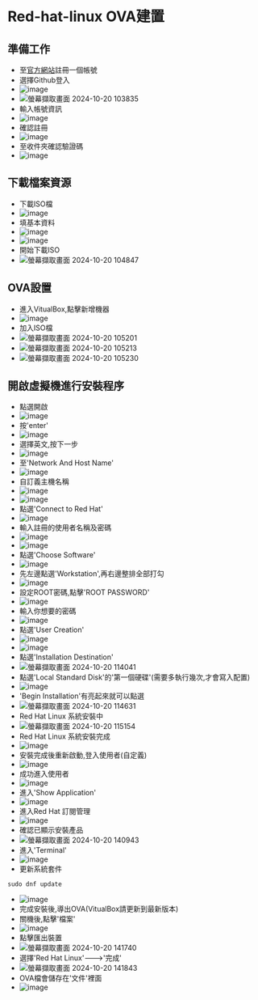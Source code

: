 # Red-hat-linux OVA建置
## 準備工作
- 至[官方網站](https://developers.redhat.com/)註冊一個帳號
- 選擇Github登入
- ![image](https://github.com/user-attachments/assets/d491ffd9-e953-4bdc-a99d-0b215561e1d1)
- ![螢幕擷取畫面 2024-10-20 103835](https://github.com/user-attachments/assets/95a2da35-ca8d-4193-b4c5-a24823510789)
- 輸入帳號資訊
- ![image](https://github.com/user-attachments/assets/f1e8a5db-ee03-496e-ad74-8d758a714b08)
- 確認註冊
- ![image](https://github.com/user-attachments/assets/39b4a9bf-cb34-47ba-afa5-6c1efa48e6d4)
- 至收件夾確認驗證碼
- ![image](https://github.com/user-attachments/assets/f87c613c-b0be-4d49-ba16-c41aa358edee)
## 下載檔案資源
- 下載ISO檔
- ![image](https://github.com/user-attachments/assets/c96dbac5-aaef-4b82-b6d9-db028d5bf089)
- 填基本資料
- ![image](https://github.com/user-attachments/assets/5b7b92cc-9240-41b2-8092-04a03eeff824)
- ![image](https://github.com/user-attachments/assets/bb40d4ab-1811-4771-baa5-cc535c86ba2b)
- 開始下載ISO
- ![螢幕擷取畫面 2024-10-20 104847](https://github.com/user-attachments/assets/2259567f-56f1-451d-9ea9-ca0650061b47)
## OVA設置
- 進入VitualBox,點擊新增機器
- ![image](https://github.com/user-attachments/assets/c7c894c8-8b56-426f-be5f-c3fb29710d14)
- 加入ISO檔
- ![螢幕擷取畫面 2024-10-20 105201](https://github.com/user-attachments/assets/e44483c7-637d-4d4f-b7c7-2ad802960592)
- ![螢幕擷取畫面 2024-10-20 105213](https://github.com/user-attachments/assets/103984c3-ff5d-4141-bc69-b3382e802612)
- ![螢幕擷取畫面 2024-10-20 105230](https://github.com/user-attachments/assets/2c8a7790-8537-4854-b07b-ce0b7da94415)
## 開啟虛擬機進行安裝程序
- 點選開啟
- ![image](https://github.com/user-attachments/assets/bd653392-0ad7-4273-9184-5790e9b60ec6)
- 按'enter'
- ![image](https://github.com/user-attachments/assets/ff753eb2-bf24-4ac9-9ca6-55996c275eb7)
- 選擇英文,按下一步
- ![image](https://github.com/user-attachments/assets/e66707c7-8b4f-46e9-9d1b-35e3a232f8a7)
- 至'Network And Host Name'
- ![image](https://github.com/user-attachments/assets/666ea332-492a-4793-b052-a83c14f062dc)
- 自訂義主機名稱
- ![image](https://github.com/user-attachments/assets/6f6aa881-2f71-4f06-96cd-de355c273b4c)
- ![image](https://github.com/user-attachments/assets/a650febc-cade-4af1-993a-f751027777e6)
- 點選'Connect to Red Hat'
- ![image](https://github.com/user-attachments/assets/8e775f33-ea34-4d53-89e3-f8fd2266890c)
- 輸入註冊的使用者名稱及密碼
- ![image](https://github.com/user-attachments/assets/774f5a8b-ad9d-4fe8-97ab-a036e5bd60fa)
- ![image](https://github.com/user-attachments/assets/8f59bcb7-a4b8-4fd3-90a8-ffb2f1bff32c)
- 點選'Choose Software'
- ![image](https://github.com/user-attachments/assets/cc8ce5df-db72-4c15-82a4-fbd04887231b)
- 先左邊點選'Workstation',再右邊整排全部打勾
- ![image](https://github.com/user-attachments/assets/96d9648f-de1e-4592-89a1-6e2ba2c7c82d)
- 設定ROOT密碼,點擊'ROOT PASSWORD'
- ![image](https://github.com/user-attachments/assets/87bb5870-9c79-47d2-802d-5805deef1367)
- 輸入你想要的密碼
- ![image](https://github.com/user-attachments/assets/83013513-a4a4-4eb8-8daf-23047b93d1d9)
- 點選'User Creation'
- ![image](https://github.com/user-attachments/assets/05ba3481-d2a9-4ecc-937b-d206317b8999)
- ![image](https://github.com/user-attachments/assets/0fff341d-be5d-430b-8a6e-9797748bc682)
- 點選'Installation Destination'
- ![螢幕擷取畫面 2024-10-20 114041](https://github.com/user-attachments/assets/47b5fb46-efff-45f0-a9c1-2029b228001a)
- 點選'Local Standard Disk'的'第一個硬碟'(需要多執行幾次,才會寫入配置)
- ![image](https://github.com/user-attachments/assets/656f8126-4fc0-4881-8d57-e3dd5a062e57)
- 'Begin Installation'有亮起來就可以點選
- ![螢幕擷取畫面 2024-10-20 114631](https://github.com/user-attachments/assets/8a01dc84-d549-4440-979d-309b2a302c73)
- Red Hat Linux 系統安裝中
- ![螢幕擷取畫面 2024-10-20 115154](https://github.com/user-attachments/assets/e4e93128-0e16-4c54-b50e-bd0c7ad69c2f)
- Red Hat Linux 系統安裝完成
- ![image](https://github.com/user-attachments/assets/2d488968-c690-4586-85c6-d81d3530d763)
- 安裝完成後重新啟動,登入使用者(自定義)
- ![image](https://github.com/user-attachments/assets/8ca186d2-4a14-412f-b768-7b5313f5cab4)
- 成功進入使用者
- ![image](https://github.com/user-attachments/assets/6ef1cb86-a2e2-4f71-8033-8cd07297fe26)
- 進入'Show Application'
- ![image](https://github.com/user-attachments/assets/a0d97940-e970-45d9-b94f-bcc8016d5500)
- 進入Red Hat 訂閱管理
- ![image](https://github.com/user-attachments/assets/effa230f-866e-44ad-8225-7bf481d06f15)
- 確認已顯示安裝產品
- ![螢幕擷取畫面 2024-10-20 140943](https://github.com/user-attachments/assets/6cbcc3b5-d278-4b3f-a1a1-bec42753b5ef)
- 進入'Terminal'
- ![image](https://github.com/user-attachments/assets/8b64c429-eb02-42c8-8c96-e2814fba7a24)
- 更新系統套件
```
sudo dnf update
```
- ![image](https://github.com/user-attachments/assets/818fca44-0233-4c30-a7b6-587647a271f4)
- 完成安裝後,導出OVA(VitualBox請更新到最新版本)
- 關機後,點擊'檔案'
- ![image](https://github.com/user-attachments/assets/68ba2ecc-15f3-4d0c-852c-e1ee6b6714a5)
- 點擊匯出裝置
- ![螢幕擷取畫面 2024-10-20 141740](https://github.com/user-attachments/assets/de362532-f9f0-40dc-941e-66925e450b6e)
- 選擇'Red Hat Linux'--->'完成'
- ![螢幕擷取畫面 2024-10-20 141843](https://github.com/user-attachments/assets/6017d1ca-3298-4c56-9741-0b1223db849c)
- OVA檔會儲存在'文件'裡面
- ![image](https://github.com/user-attachments/assets/001aa28e-db27-43fc-aee4-4463a3819e95)














